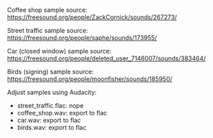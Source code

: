 Coffee shop sample source:
https://freesound.org/people/ZackCornick/sounds/267273/

Street traffic sample source:
https://freesound.org/people/saphe/sounds/173955/

Car (closed window) sample source:
https://freesound.org/people/deleted_user_7146007/sounds/383464/

Birds (signing) sample source:
https://freesound.org/people/moonfisher/sounds/185950/

Adjust samples using Audacity:
- street_traffic.flac: nope
- coffee_shop.wav: export to flac
- car.wav: export to flac
- birds.wav: export to flac
